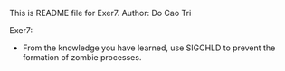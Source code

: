 This is README file for Exer7.
Author: Do Cao Tri

Exer7:
- From the knowledge you have learned, use SIGCHLD to prevent the formation of zombie processes.